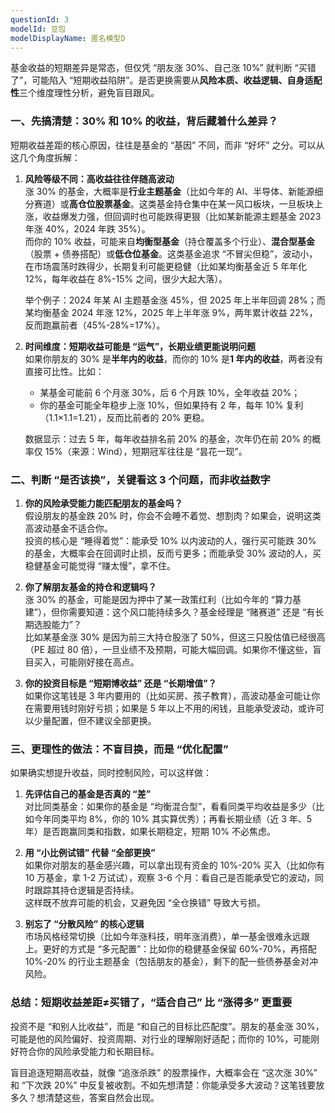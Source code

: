 ```yaml
---
questionId: 3
modelId: 豆包
modelDisplayName: 匿名模型D
---
```

基金收益的短期差异是常态，但仅凭 “朋友涨 30%、自己涨 10%” 就判断 “买错了”，可能陷入 “短期收益陷阱”。是否更换需要从**风险本质、收益逻辑、自身适配性**三个维度理性分析，避免盲目跟风。

### 一、先搞清楚：30% 和 10% 的收益，背后藏着什么差异？

短期收益差距的核心原因，往往是基金的 “基因” 不同，而非 “好坏” 之分。可以从这几个角度拆解：

  

1. **风险等级不同：高收益往往伴随高波动**  
    涨 30% 的基金，大概率是**行业主题基金**（比如今年的 AI、半导体、新能源细分赛道）或**高仓位股票基金**。这类基金持仓集中在某一风口板块，一旦板块上涨，收益爆发力强，但回调时也可能跌得更狠（比如某新能源主题基金 2023 年涨 40%，2024 年跌 35%）。  
    而你的 10% 收益，可能来自**均衡型基金**（持仓覆盖多个行业）、**混合型基金**（股票 + 债券搭配）或**低仓位基金**。这类基金追求 “不冒尖但稳”，波动小，在市场震荡时跌得少，长期复利可能更稳健（比如某均衡基金近 5 年年化 12%，每年收益在 8%-15% 之间，很少大起大落）。
    
    举个例子：2024 年某 AI 主题基金涨 45%，但 2025 年上半年回调 28%；而某均衡基金 2024 年涨 12%，2025 年上半年涨 9%，两年累计收益 22%，反而跑赢前者（45%-28%=17%）。
    
2. **时间维度：短期收益可能是 “运气”，长期业绩更能说明问题**  
    如果你朋友的 30% 是**半年内的收益**，而你的 10% 是**1 年内的收益**，两者没有直接可比性。比如：
    
    - 某基金可能前 6 个月涨 30%，后 6 个月跌 10%，全年收益 20%；
    - 你的基金可能全年稳步上涨 10%，但如果持有 2 年，每年 10% 复利（1.1×1.1=1.21），反而比前者的 20% 更稳。
    
    数据显示：过去 5 年，每年收益排名前 20% 的基金，次年仍在前 20% 的概率仅 15%（来源：Wind），短期冠军往往是 “昙花一现”。
    

### 二、判断 “是否该换”，关键看这 3 个问题，而非收益数字

1. **你的风险承受能力能匹配朋友的基金吗？**  
    假设朋友的基金跌 20% 时，你会不会睡不着觉、想割肉？如果会，说明这类高波动基金不适合你。  
    投资的核心是 “睡得着觉”：能承受 10% 以内波动的人，强行买可能跌 30% 的基金，大概率会在回调时止损，反而亏更多；而能承受 30% 波动的人，买稳健基金可能觉得 “赚太慢”，拿不住。
    
2. **你了解朋友基金的持仓和逻辑吗？**  
    涨 30% 的基金，可能是因为押中了某一政策红利（比如今年的 “算力基建”），但你需要知道：这个风口能持续多久？基金经理是 “赌赛道” 还是 “有长期选股能力”？  
    比如某基金涨 30% 是因为前三大持仓股涨了 50%，但这三只股估值已经很高（PE 超过 80 倍），一旦业绩不及预期，可能大幅回调。如果你不懂这些，盲目买入，可能刚好接在高点。
    
3. **你的投资目标是 “短期博收益” 还是 “长期增值”？**  
    如果你这笔钱是 3 年内要用的（比如买房、孩子教育），高波动基金可能让你在需要用钱时刚好亏损；如果是 5 年以上不用的闲钱，且能承受波动，或许可以少量配置，但不建议全部更换。
    

### 三、更理性的做法：不盲目换，而是 “优化配置”

如果确实想提升收益，同时控制风险，可以这样做：

  

1. **先评估自己的基金是否真的 “差”**  
    对比同类基金：如果你的基金是 “均衡混合型”，看看同类平均收益是多少（比如今年同类平均 8%，你的 10% 其实算优秀）；再看长期业绩（近 3 年、5 年）是否跑赢同类和指数，如果长期稳定，短期 10% 不必焦虑。
    
2. **用 “小比例试错” 代替 “全部更换”**  
    如果你对朋友的基金感兴趣，可以拿出现有资金的 10%-20% 买入（比如你有 10 万基金，拿 1-2 万试试），观察 3-6 个月：看自己是否能承受它的波动，同时跟踪其持仓逻辑是否持续。  
    这样既不放弃可能的机会，又避免因 “全仓换错” 导致大亏损。
    
3. **别忘了 “分散风险” 的核心逻辑**  
    市场风格经常切换（比如今年涨科技，明年涨消费），单一基金很难永远跟上。更好的方式是 “多元配置”：比如你的稳健基金保留 60%-70%，再搭配 10%-20% 的行业主题基金（包括朋友的基金），剩下的配一些债券基金对冲风险。
    

### 总结：短期收益差距≠买错了，“适合自己” 比 “涨得多” 更重要

投资不是 “和别人比收益”，而是 “和自己的目标比匹配度”。朋友的基金涨 30%，可能是他的风险偏好、投资周期、对行业的理解刚好适配；而你的 10%，可能刚好符合你的风险承受能力和长期目标。

  

盲目追逐短期高收益，就像 “追涨杀跌” 的股票操作，大概率会在 “这次涨 30%” 和 “下次跌 20%” 中反复被收割。不如先想清楚：你能承受多大波动？这笔钱要放多久？想清楚这些，答案自然会出现。